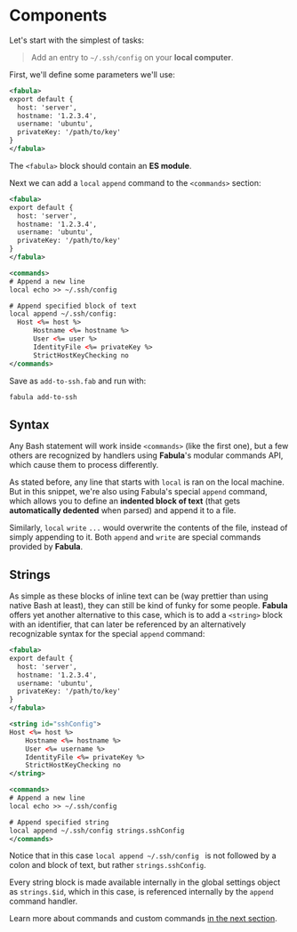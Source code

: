 # Components

Let's start with the simplest of tasks:

> Add an entry to `~/.ssh/config` on your **local computer**. 

First, we'll define some parameters we'll use:

```xml
<fabula>
export default {
  host: 'server',
  hostname: '1.2.3.4',
  username: 'ubuntu',
  privateKey: '/path/to/key'
}
</fabula>
```

The `<fabula>` block should contain an **ES module**.

Next we can add a `local` `append` command to the `<commands>` section:

```xml
<fabula>
export default {
  host: 'server',
  hostname: '1.2.3.4',
  username: 'ubuntu',
  privateKey: '/path/to/key'
}
</fabula>

<commands>
# Append a new line
local echo >> ~/.ssh/config

# Append specified block of text
local append ~/.ssh/config:
  Host <%= host %>
      Hostname <%= hostname %>
      User <%= user %>
      IdentityFile <%= privateKey %>
      StrictHostKeyChecking no
</commands>
```

Save as `add-to-ssh.fab` and run with:

```sh
fabula add-to-ssh
```

## Syntax

Any Bash statement will work inside `<commands>` (like the first one), but a 
few others are recognized by handlers using **Fabula**'s modular commands API, 
which cause them to process differently. 

As stated before, any line that starts with `local` is ran on the local 
machine. But in this snippet, we're also using Fabula's special `append` command, 
which allows you to define an **indented block of text** (that gets 
**automatically dedented** when parsed) and append it to a file. 

Similarly, `local` `write` `...` would overwrite the contents of the 
file, instead of simply appending to it. Both `append` and `write` are special
commands provided by **Fabula**.

## Strings

As simple as these blocks of inline text can be (way 
prettier than using native Bash at least), they can still be kind of funky for 
some people. **Fabula** offers yet another alternative to this case, which is 
to add a `<string>` block with an identifier, that can later be referenced by
an alternatively recognizable syntax for the special `append` command:

```xml
<fabula>
export default {
  host: 'server',
  hostname: '1.2.3.4',
  username: 'ubuntu',
  privateKey: '/path/to/key'
}
</fabula>

<string id="sshConfig">
Host <%= host %>
    Hostname <%= hostname %>
    User <%= username %>
    IdentityFile <%= privateKey %>
    StrictHostKeyChecking no
</string>

<commands>
# Append a new line
local echo >> ~/.ssh/config

# Append specified string
local append ~/.ssh/config strings.sshConfig
</commands>
```

Notice that in this case `local append ~/.ssh/config ` is not followed by a 
colon and block of text, but rather `strings.sshConfig`. 

Every string block is made available internally in the global settings object 
as `strings.$id`, which in this case, is referenced internally by the 
`append` command handler.

Learn more about commands and custom commands [in the next section](/commands.html).

